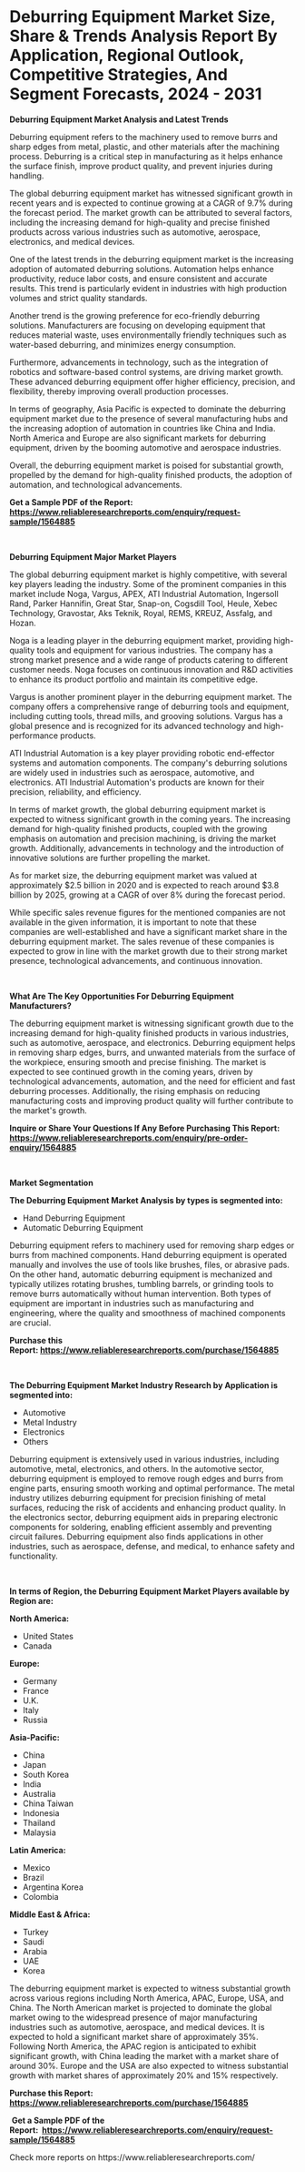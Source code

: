 <p><h1>Deburring Equipment Market Size, Share & Trends Analysis Report By Application, Regional Outlook, Competitive Strategies, And Segment Forecasts, 2024 - 2031</h1></p><p><strong>Deburring Equipment Market Analysis and Latest Trends</strong></p>
<p><p>Deburring equipment refers to the machinery used to remove burrs and sharp edges from metal, plastic, and other materials after the machining process. Deburring is a critical step in manufacturing as it helps enhance the surface finish, improve product quality, and prevent injuries during handling.</p><p>The global deburring equipment market has witnessed significant growth in recent years and is expected to continue growing at a CAGR of 9.7% during the forecast period. The market growth can be attributed to several factors, including the increasing demand for high-quality and precise finished products across various industries such as automotive, aerospace, electronics, and medical devices.</p><p>One of the latest trends in the deburring equipment market is the increasing adoption of automated deburring solutions. Automation helps enhance productivity, reduce labor costs, and ensure consistent and accurate results. This trend is particularly evident in industries with high production volumes and strict quality standards.</p><p>Another trend is the growing preference for eco-friendly deburring solutions. Manufacturers are focusing on developing equipment that reduces material waste, uses environmentally friendly techniques such as water-based deburring, and minimizes energy consumption.</p><p>Furthermore, advancements in technology, such as the integration of robotics and software-based control systems, are driving market growth. These advanced deburring equipment offer higher efficiency, precision, and flexibility, thereby improving overall production processes.</p><p>In terms of geography, Asia Pacific is expected to dominate the deburring equipment market due to the presence of several manufacturing hubs and the increasing adoption of automation in countries like China and India. North America and Europe are also significant markets for deburring equipment, driven by the booming automotive and aerospace industries.</p><p>Overall, the deburring equipment market is poised for substantial growth, propelled by the demand for high-quality finished products, the adoption of automation, and technological advancements.</p></p>
<p><strong>Get a Sample PDF of the Report:&nbsp; <a href="https://www.reliableresearchreports.com/enquiry/request-sample/1564885">https://www.reliableresearchreports.com/enquiry/request-sample/1564885</a></strong></p>
<p>&nbsp;</p>
<p><strong>Deburring Equipment Major Market Players</strong></p>
<p><p>The global deburring equipment market is highly competitive, with several key players leading the industry. Some of the prominent companies in this market include Noga, Vargus, APEX, ATI Industrial Automation, Ingersoll Rand, Parker Hannifin, Great Star, Snap-on, Cogsdill Tool, Heule, Xebec Technology, Gravostar, Aks Teknik, Royal, REMS, KREUZ, Assfalg, and Hozan.</p><p>Noga is a leading player in the deburring equipment market, providing high-quality tools and equipment for various industries. The company has a strong market presence and a wide range of products catering to different customer needs. Noga focuses on continuous innovation and R&D activities to enhance its product portfolio and maintain its competitive edge.</p><p>Vargus is another prominent player in the deburring equipment market. The company offers a comprehensive range of deburring tools and equipment, including cutting tools, thread mills, and grooving solutions. Vargus has a global presence and is recognized for its advanced technology and high-performance products.</p><p>ATI Industrial Automation is a key player providing robotic end-effector systems and automation components. The company's deburring solutions are widely used in industries such as aerospace, automotive, and electronics. ATI Industrial Automation's products are known for their precision, reliability, and efficiency.</p><p>In terms of market growth, the global deburring equipment market is expected to witness significant growth in the coming years. The increasing demand for high-quality finished products, coupled with the growing emphasis on automation and precision machining, is driving the market growth. Additionally, advancements in technology and the introduction of innovative solutions are further propelling the market.</p><p>As for market size, the deburring equipment market was valued at approximately $2.5 billion in 2020 and is expected to reach around $3.8 billion by 2025, growing at a CAGR of over 8% during the forecast period.</p><p>While specific sales revenue figures for the mentioned companies are not available in the given information, it is important to note that these companies are well-established and have a significant market share in the deburring equipment market. The sales revenue of these companies is expected to grow in line with the market growth due to their strong market presence, technological advancements, and continuous innovation.</p></p>
<p>&nbsp;</p>
<p><strong>What Are The Key Opportunities For Deburring Equipment Manufacturers?</strong></p>
<p><p>The deburring equipment market is witnessing significant growth due to the increasing demand for high-quality finished products in various industries, such as automotive, aerospace, and electronics. Deburring equipment helps in removing sharp edges, burrs, and unwanted materials from the surface of the workpiece, ensuring smooth and precise finishing. The market is expected to see continued growth in the coming years, driven by technological advancements, automation, and the need for efficient and fast deburring processes. Additionally, the rising emphasis on reducing manufacturing costs and improving product quality will further contribute to the market's growth.</p></p>
<p><strong>Inquire or Share Your Questions If Any Before Purchasing This Report: <a href="https://www.reliableresearchreports.com/enquiry/pre-order-enquiry/1564885">https://www.reliableresearchreports.com/enquiry/pre-order-enquiry/1564885</a></strong></p>
<p>&nbsp;</p>
<p><strong>Market Segmentation</strong></p>
<p><strong>The Deburring Equipment Market Analysis by types is segmented into:</strong></p>
<p><ul><li>Hand Deburring Equipment</li><li>Automatic Deburring Equipment</li></ul></p>
<p><p>Deburring equipment refers to machinery used for removing sharp edges or burrs from machined components. Hand deburring equipment is operated manually and involves the use of tools like brushes, files, or abrasive pads. On the other hand, automatic deburring equipment is mechanized and typically utilizes rotating brushes, tumbling barrels, or grinding tools to remove burrs automatically without human intervention. Both types of equipment are important in industries such as manufacturing and engineering, where the quality and smoothness of machined components are crucial.</p></p>
<p><strong>Purchase this Report:&nbsp;<a href="https://www.reliableresearchreports.com/purchase/1564885">https://www.reliableresearchreports.com/purchase/1564885</a></strong></p>
<p>&nbsp;</p>
<p><strong>The Deburring Equipment Market Industry Research by Application is segmented into:</strong></p>
<p><ul><li>Automotive</li><li>Metal Industry</li><li>Electronics</li><li>Others</li></ul></p>
<p><p>Deburring equipment is extensively used in various industries, including automotive, metal, electronics, and others. In the automotive sector, deburring equipment is employed to remove rough edges and burrs from engine parts, ensuring smooth working and optimal performance. The metal industry utilizes deburring equipment for precision finishing of metal surfaces, reducing the risk of accidents and enhancing product quality. In the electronics sector, deburring equipment aids in preparing electronic components for soldering, enabling efficient assembly and preventing circuit failures. Deburring equipment also finds applications in other industries, such as aerospace, defense, and medical, to enhance safety and functionality.</p></p>
<p>&nbsp;</p>
<p><strong>In terms of Region, the Deburring Equipment Market Players available by Region are:</strong></p>
<p>
    <p> <strong> North America: </strong>
        <ul>
            <li>United States</li>
            <li>Canada</li>
        </ul>
        </p> 
    <p> <strong> Europe: </strong>
        <ul>
            <li>Germany</li>
            <li>France</li>
            <li>U.K.</li>
            <li>Italy</li>
            <li>Russia</li>
        </ul>
        </p> 
    <p> <strong> Asia-Pacific: </strong>
        <ul>
            <li>China</li>
            <li>Japan</li>
            <li>South Korea</li>
            <li>India</li>
            <li>Australia</li>
            <li>China Taiwan</li>
            <li>Indonesia</li>
            <li>Thailand</li>
            <li>Malaysia</li>
        </ul>
        </p> 
    <p> <strong> Latin America: </strong>
        <ul>
            <li>Mexico</li>
            <li>Brazil</li>
            <li>Argentina Korea</li>
            <li>Colombia</li>
        </ul>
        </p> 
    <p> <strong> Middle East & Africa: </strong>
        <ul>
            <li>Turkey</li>
            <li>Saudi</li>
            <li>Arabia</li>
            <li>UAE</li>
            <li>Korea</li>
        </ul>
    </p>
    </p>
<p><p>The deburring equipment market is expected to witness substantial growth across various regions including North America, APAC, Europe, USA, and China. The North American market is projected to dominate the global market owing to the widespread presence of major manufacturing industries such as automotive, aerospace, and medical devices. It is expected to hold a significant market share of approximately 35%. Following North America, the APAC region is anticipated to exhibit significant growth, with China leading the market with a market share of around 30%. Europe and the USA are also expected to witness substantial growth with market shares of approximately 20% and 15% respectively.</p></p>
<p><strong>Purchase this Report: <a href="https://www.reliableresearchreports.com/purchase/1564885">https://www.reliableresearchreports.com/purchase/1564885</a></strong></p>
<p>&nbsp;<strong>Get a Sample PDF of the Report:&nbsp;&nbsp;<a href="https://www.reliableresearchreports.com/enquiry/request-sample/1564885">https://www.reliableresearchreports.com/enquiry/request-sample/1564885</a></strong></p>
<p><strong></strong></p>
<p>Check more reports on https://www.reliableresearchreports.com/</p>